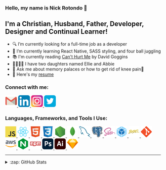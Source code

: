 ### Hello, my name is Nick Rotondo 👋

## I'm a Christian, Husband, Father, Developer, Designer and Continual Learner!

- 🔍 I’m currently looking for a full-time job as a developer
- 🌱 I’m currently learning React Native, SASS styling, and four ball juggling
- 📚 I'm currently reading [Can't Hurt Me][book] by David Goggins
- 👨‍👩‍👧‍👧 I have two daughters named Ellie and Abbie
- 💬 Ask me about memory palaces or how to get rid of knee pain🦵
- 📎 Here's my [resume](https://github.com/nickrotondo/nickrotondo/raw/master/Nick_Rotondo-Resume-2020.pdf)

### Connect with me:
<p align="left">
  <a href="mailto:nickrotondo@gmail.com" target="blank">
    <img src="https://raw.githubusercontent.com/nickrotondo/nickrotondo/7033a3d8fee8f335adada9384e00703b7f838530/icons/gmail.svg" alt="Email me at nickrotondo@gmail.com" width="38px">
  </a>
  <a href="https://linkedin.com/in/nicklrotondo" target="blank">
    <img src="https://raw.githubusercontent.com/nickrotondo/nickrotondo/7033a3d8fee8f335adada9384e00703b7f838530/icons/linkedin.svg" alt="Nick Rotondo on Instagram" width="38px">
  </a>
  <a href="https://instagram.com/nicktherosh" target="blank">
    <img src="https://raw.githubusercontent.com/nickrotondo/nickrotondo/7033a3d8fee8f335adada9384e00703b7f838530/icons/instagram.svg" alt="Nick Rotondo on Instagram" width="38px">
  </a>
  <a href="https://twitter.com/nicktherosh" target="blank">
    <img src="https://raw.githubusercontent.com/nickrotondo/nickrotondo/7033a3d8fee8f335adada9384e00703b7f838530/icons/twitter.svg" alt="Nick Rotondo on Twitter" width="38px">
  </a>
</p>

### Languages, Frameworks, and Tools I Use:

<p align="left">
  <a href="https://developer.mozilla.org/en-US/docs/Web/JavaScript" target="blank">
    <img src="https://raw.githubusercontent.com/devicons/devicon/ac557d6ff33ff370a5db99f97aeab35ea5c67fbd/icons/javascript/javascript-original.svg" alt="Javascript" width="36px">
  </a>
  <a href="https://reactjs.org/" target="blank">
    <img src="https://raw.githubusercontent.com/devicons/devicon/ac557d6ff33ff370a5db99f97aeab35ea5c67fbd/icons/react/react-original.svg" alt="React" width="36px">
  </a>
  <a href="https://developer.mozilla.org/en-US/docs/Web/Guide/HTML/HTML5" target="blank">
    <img src="https://raw.githubusercontent.com/devicons/devicon/ac557d6ff33ff370a5db99f97aeab35ea5c67fbd/icons/html5/html5-original.svg" alt="HTML5" width="36px">
  </a>
  <a href="https://developer.mozilla.org/en-US/docs/Archive/CSS3" target="blank">
    <img src="https://raw.githubusercontent.com/devicons/devicon/ac557d6ff33ff370a5db99f97aeab35ea5c67fbd/icons/css3/css3-original.svg" alt="CSS" width="36px">
  </a>
  <a href="https://nodejs.org/" target="blank">
    <img src="https://raw.githubusercontent.com/devicons/devicon/ac557d6ff33ff370a5db99f97aeab35ea5c67fbd/icons/nodejs/nodejs-original.svg" alt="Node" width="36px">
  </a>
  <a href="https://www.mongodb.com/" target="blank">
    <img src="https://raw.githubusercontent.com/devicons/devicon/ac557d6ff33ff370a5db99f97aeab35ea5c67fbd/icons/mongodb/mongodb-original.svg" alt="MongoDB" width="36px">
  </a>
  <a href="https://www.postgresql.org/" target="blank">
    <img src="https://raw.githubusercontent.com/devicons/devicon/ac557d6ff33ff370a5db99f97aeab35ea5c67fbd/icons/mysql/mysql-original.svg" alt="PostgreSQL" width="36px">
  </a>
  <a href="https://www.mysql.com/" target="blank">
    <img src="https://raw.githubusercontent.com/devicons/devicon/ac557d6ff33ff370a5db99f97aeab35ea5c67fbd/icons/postgresql/postgresql-original.svg" alt="MySQL" width="36px">
  </a>
  <a href="https://sass-lang.com/" target="blank">
    <img src="https://raw.githubusercontent.com/devicons/devicon/ac557d6ff33ff370a5db99f97aeab35ea5c67fbd/icons/sass/sass-original.svg" alt="SASS" width="36px">
  </a>
  <a href="https://webpack.js.org/" target="blank">
    <img src="https://raw.githubusercontent.com/devicons/devicon/ac557d6ff33ff370a5db99f97aeab35ea5c67fbd/icons/webpack/webpack-original.svg" alt="Webpack" width="36px">
  </a>
  <a href="https://babeljs.io/" target="blank">
    <img src="https://raw.githubusercontent.com/devicons/devicon/ac557d6ff33ff370a5db99f97aeab35ea5c67fbd/icons/babel/babel-original.svg" alt="Babel" width="36px">
  </a>
  <a href="https://github.com/nickrotondo/" target="blank">
    <img src="https://raw.githubusercontent.com/devicons/devicon/ac557d6ff33ff370a5db99f97aeab35ea5c67fbd/icons/git/git-original.svg" alt="Git" width="36px">
  </a>
  <a href="https://aws.amazon.com/" target="blank">
    <img src="https://raw.githubusercontent.com/devicons/devicon/ac557d6ff33ff370a5db99f97aeab35ea5c67fbd/icons/amazonwebservices/amazonwebservices-original.svg" alt="AWS" width="36px">
  </a>
  <a href="https://www.nginx.com/" target="blank">
    <img src="https://raw.githubusercontent.com/devicons/devicon/ac557d6ff33ff370a5db99f97aeab35ea5c67fbd/icons/nginx/nginx-original.svg" alt="Nginx" width="36px">
  </a>
  <a href="https://www.npmjs.com/" target="blank">
    <img src="https://raw.githubusercontent.com/devicons/devicon/ac557d6ff33ff370a5db99f97aeab35ea5c67fbd/icons/npm/npm-original-wordmark.svg" alt="NPM" width="36px">
  </a>

  <a href="https://www.adobe.com/products/photoshop.html" target="blank">
    <img src="https://raw.githubusercontent.com/devicons/devicon/ac557d6ff33ff370a5db99f97aeab35ea5c67fbd/icons/photoshop/photoshop-plain.svg" alt="Photoshop" width="36px">
  </a>

  <a href="https://www.adobe.com/products/illustrator.html" target="blank">
    <img src="https://raw.githubusercontent.com/devicons/devicon/ac557d6ff33ff370a5db99f97aeab35ea5c67fbd/icons/illustrator/illustrator-plain.svg" alt="Illustrator" width="36px">
  </a>
  <a href="https://www.sketch.com/" target="blank">
    <img src="https://raw.githubusercontent.com/devicons/devicon/ac557d6ff33ff370a5db99f97aeab35ea5c67fbd/icons/sketch/sketch-original.svg" alt="Sketch" width="36px">
  </a>
</p>

---

<details>
  <summary>:zap: GitHub Stats</summary>

<img align="left" alt="nickrotondo's GitHub Stats" src="https://github-readme-stats.codestackr.vercel.app/api?username=nickrotondo&show_icons=true&hide_border=true&hide=stars,issues&count_private=true&theme=dark" />
</details>

[website]: https://nicklrotondo.com
[email]: mailto:nickrotondo@gmail.com
[twitter]: https://twitter.com/nicktherosh
[instagram]: https://instagram.com/nicktherosh
[linkedin]: https://linkedin.com/in/nicklrotondo
[book]: https://www.amazon.com/Cant-Hurt-Me-Master-Your/dp/1544512287
